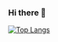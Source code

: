 ### Hi there 👋
[![Top Langs](https://github-readme-stats.vercel.app/api/top-langs/?username=heosure)](https://github.com/anuraghazra/github-readme-stats)
<!--
**heosure/heosure** is a ✨ _special_ ✨ repository because its `README.md` (this file) appears on your GitHub profile.

Here are some ideas to get you started:

- 🔭 I’m currently working on ...
- 🌱 I’m currently learning ...
- 👯 I’m looking to collaborate on ...
- 🤔 I’m looking for help with ...
- 💬 Ask me about ...
- 📫 How to reach me: ...
- 😄 Pronouns: ...
- ⚡ Fun fact: ...
-->
